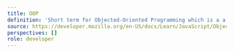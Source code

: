 ```yaml
---
title: OOP
definition: 'Short term for Objected-Oriented Programming which is a a programming paradigm fundamental to many programming languages, including Java and C++.'
source: https://developer.mozilla.org/en-US/docs/Learn/JavaScript/Objects/Object-oriented_programming
perspectives: []
role: developer
---
```

